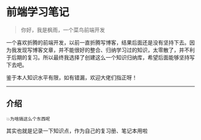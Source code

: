 # 前端学习笔记

>你好，我是枫雨，一个菜鸟前端开发

一个喜欢折腾的前端开发，以前一直折腾写博客，结果后面还是没有坚持下去。因为我发现写博客文章，并不能很好的整合、归纳学习过的知识，太零散了，并不利于后期的复习。所以最终我选择了创建这么一个知识归纳库，希望后面能够坚持写下去吧。

鉴于本人知识水平有限，如有错漏，欢迎大佬们指正呀！

---

## 介绍

`💥为啥搞这么个东西呢`

其实也就是记录一下知识点，作为自己的复习册、笔记本用啦